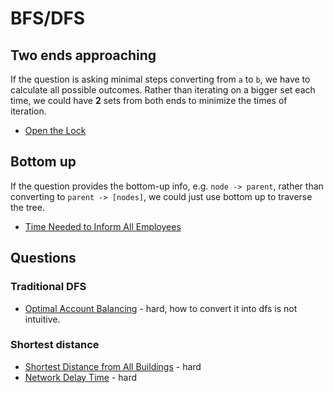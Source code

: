 # BFS/DFS

## Two ends approaching

If the question is asking minimal steps converting from `a` to `b`, we have to calculate all possible outcomes. Rather than iterating on a bigger set each time, we could have __2__ sets from both ends to minimize the times of iteration.

- [Open the Lock](https://leetcode.com/problems/open-the-lock/)

## Bottom up

If the question provides the bottom-up info, e.g. `node -> parent`, rather than converting to `parent -> [nodes]`, we could just use bottom up to traverse the tree.

- [Time Needed to Inform All Employees](https://leetcode.com/problems/time-needed-to-inform-all-employees)

## Questions

### Traditional DFS

- [Optimal Account Balancing](https://leetcode.com/problems/optimal-account-balancing/) - hard, how to convert it into dfs is not intuitive.

### Shortest distance

- [Shortest Distance from All Buildings](https://leetcode.com/problems/shortest-distance-from-all-buildings/) - hard
- [Network Delay Time](https://leetcode.com/problems/network-delay-time/) - hard

